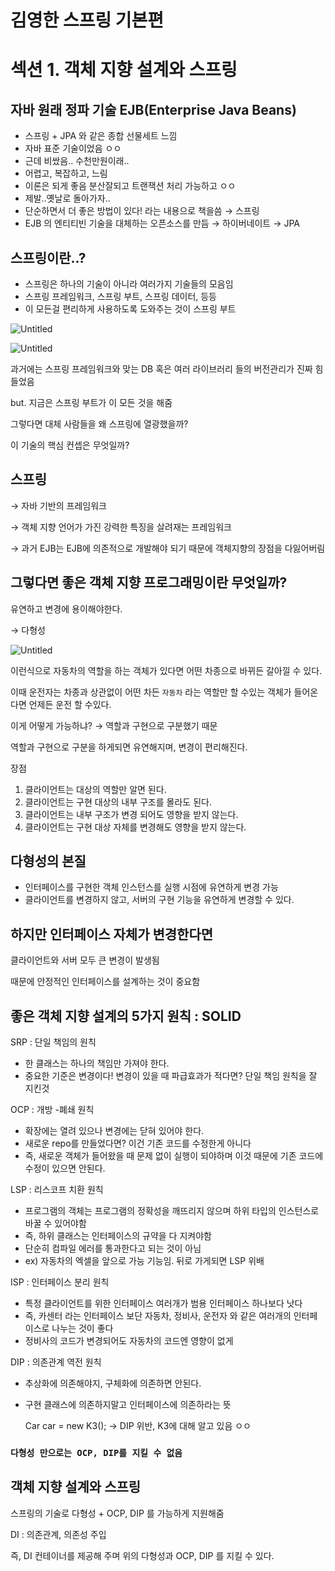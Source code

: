 # 김영한 스프링 기본편

# 섹션 1. **객체 지향 설계와 스프링**

## 자바 원래 정파 기술 EJB(Enterprise Java Beans)

- 스프링 + JPA 와 같은 종합 선물세트 느낌
- 자바 표준 기술이었음 ㅇㅇ
- 근데 비쌌음.. 수천만원이래..
- 어렵고, 복잡하고, 느림
- 이론은 되게 좋음 분산잘되고 트랜잭션 처리 가능하고 ㅇㅇ
- 제발..옛날로 돌아가자..
- 단순하면서 더 좋은 방법이 있다! 라는 내용으로 책을씀
  → 스프링
- EJB 의 엔티티빈 기술을 대체하는 오픈소스를 만듬
  → 하이버네이트
  → JPA

## 스프링이란..?

- 스프링은 하나의 기술이 아니라 여러가지 기술들의 모음임
- 스프링 프레임워크, 스프링 부트, 스프링 데이터, 등등
- 이 모든걸 편리하게 사용하도록 도와주는 것이 스프링 부트

![Untitled](https://prod-files-secure.s3.us-west-2.amazonaws.com/a5147d34-8c15-4c8c-b3cf-253777b75cc7/eaab35b5-d3b2-4eee-a31e-174acf966a7b/Untitled.png)

![Untitled](https://prod-files-secure.s3.us-west-2.amazonaws.com/a5147d34-8c15-4c8c-b3cf-253777b75cc7/0c92d9f6-c9ae-4874-b1e1-4a59eaec7c60/Untitled.png)

과거에는 스프링 프레임워크와 맞는 DB 혹은 여러 라이브러리 들의 버전관리가 진짜 힘들었음

but. 지금은 스프링 부트가 이 모든 것을 해줌

그렇다면 대체 사람들을 왜 스프링에 열광했을까?

이 기술의 핵심 컨셉은 무엇일까?

## 스프링

→ 자바 기반의 프레임워크

→ 객체 지향 언어가 가진 강력한 특징을 살려재는 프레임워크

→ 과거 EJB는 EJB에 의존적으로 개발해야 되기 때문에 객체지향의 장점을 다잃어버림

## 그렇다면 좋은 객체 지향 프로그래밍이란 무엇일까?

유연하고 변경에 용이해야한다.

→ 다형성

![Untitled](https://prod-files-secure.s3.us-west-2.amazonaws.com/a5147d34-8c15-4c8c-b3cf-253777b75cc7/3895a050-f192-4b39-9b7c-7245628ab999/Untitled.png)

이런식으로 자동차의 역할을 하는 객체가 있다면 어떤 차종으로 바뀌든 갈아낄 수 있다.

이때 운전자는 차종과 상관없이 어떤 차든 `자동차` 라는 역할만 할 수있는 객체가 들어온다면 언제든 운전 할 수있다.

이게 어떻게 가능하냐? → 역할과 구현으로 구분했기 때문

역할과 구현으로 구분을 하게되면 유연해지며, 변경이 편리해진다.

장점

1. 클라이언트는 대상의 역할만 알면 된다.
2. 클라이언트는 구현 대상의 내부 구조를 몰라도 된다.
3. 클라이언트는 내부 구조가 변경 되어도 영향을 받지 않는다.
4. 클라이언트는 구현 대상 자체를 변경해도 영향을 받지 않는다.

## 다형성의 본질

- 인터페이스를 구현한 객체 인스턴스를 실행 시점에 유연하게 변경 가능
- 클라이언트를 변경하지 않고, 서버의 구현 기능을 유연하게 변경할 수 있다.

## 하지만 인터페이스 자체가 변경한다면

클라이언트와 서버 모두 큰 변경이 발생됨

때문에 안정적인 인터페이스를 설계하는 것이 중요함

## 좋은 객체 지향 설계의 5가지 원칙 : SOLID

SRP : 단일 책임의 원칙

- 한 클래스는 하나의 책임만 가져야 한다.
- 중요한 기준은 변경이다! 변경이 있을 때 파급효과가 적다면? 단일 책임 원칙을 잘 지킨것

OCP : 개방 -폐쇄 원칙

- 확장에는 열려 있으나 변경에는 닫혀 있어야 한다.
- 새로운 repo를 만들었다면? 이건 기존 코드를 수정한게 아니다
- 즉, 새로운 객체가 들어왔을 때 문제 없이 실행이 되야하며 이것 때문에 기존 코드에 수정이 있으면 안된다.

LSP : 리스코프 치환 원칙

- 프로그램의 객체는 프로그램의 정확성을 깨뜨리지 않으며 하위 타입의 인스턴스로 바꿀 수 있어야함
- 즉, 하위 클래스는 인터페이스의 규약을 다 지켜야함
- 단순히 컴파일 에러를 통과한다고 되는 것이 아님
- ex) 자동차의 엑셀을 앞으로 가능 기능임. 뒤로 가게되면 LSP 위배

ISP : 인터페이스 분리 원칙

- 특정 클라이언트를 위한 인터페이스 여러개가 범용 인터페이스 하나보다 낫다
- 즉, 카센터 라는 인터페이스 보단 자동차, 정비사, 운전자 와 같은 여러개의 인터페이스로 나누는 것이 좋다
- 정비사의 코드가 변경되어도 자동차의 코드엔 영향이 없게

DIP : 의존관계 역전 원칙

- 추상화에 의존해야지, 구체화에 의존하면 안된다.
- 구현 클래스에 의존하지말고 인터페이스에 의존하라는 뜻

  Car car = new K3();
  → DIP 위반, K3에 대해 알고 있음 ㅇㅇ


### `다형성 만으로는 OCP, DIP를 지킬 수 없음`

## 객체 지향 설계와 스프링

스프링의 기술로 다형성 + OCP, DIP 를 가능하게 지원해줌

DI : 의존관계, 의존성 주입

즉, DI 컨테이너를 제공해 주며 위의 다형성과 OCP, DIP 를 지킬 수 있다.
